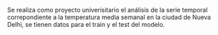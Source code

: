 Se realiza como proyecto univerisitario el análisis de la serie temporal correpondiente a la temperatura media semanal en la ciudad de Nueva Delhi, se tienen datos para el train
y el test del modelo.

